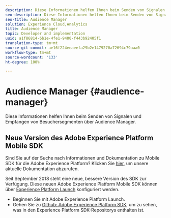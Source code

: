 ```yaml
---
description: Diese Informationen helfen Ihnen beim Senden von Signalen und Empfangen von Besuchersegmenten über Audience Manager.
seo-description: Diese Informationen helfen Ihnen beim Senden von Signalen und Empfangen von Besuchersegmenten über Audience Manager.
seo-title: Audience Manager
solution: Experience Cloud,Analytics
title: Audience Manager
topic: Developer and implementation
uuid: a1f86814-6b1e-4fe1-9400-f443b92405f1
translation-type: tm+mt
source-git-commit: ae16f224eeaeefa29b2e1479270a72694c79aaa0
workflow-type: tm+mt
source-wordcount: '133'
ht-degree: 100%

---
```



# Audience Manager {#audience-manager}

Diese Informationen helfen Ihnen beim Senden von Signalen und Empfangen von Besuchersegmenten über Audience Manager.

## Neue Version des Adobe Experience Platform Mobile SDK

Sind Sie auf der Suche nach Informationen und Dokumentation zu Mobile SDK für die Adobe Experience Platform? Klicken Sie [hier](https://aep-sdks.gitbook.io/docs/), um unsere aktuelle Dokumentation abzurufen.

Seit September 2018 steht eine neue, bessere Version des SDK zur Verfügung. Diese neuen Adobe Experience Platform Mobile SDK können über [Experience Platform Launch](https://www.adobe.com/de/experience-platform/launch.html) konfiguriert werden.

* Beginnen Sie mit Adobe Experience Platform Launch.
* Gehen Sie zu [Github: Adobe Experience Platform SDK](https://github.com/Adobe-Marketing-Cloud/acp-sdks), um zu sehen, was in den Experience Platform SDK-Repositorys enthalten ist.

